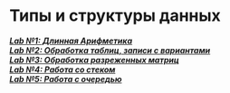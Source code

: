 # Типы и структуры данных

[___Lab №1: Длинная Арифметика___](https://github.com/nisuev/TaDS/tree/main/lab_01)<br>
[___Lab №2: Обработка таблиц, записи с вариантами___](https://github.com/nisuev/TaDS/tree/main/lab_02)<br>
[___Lab №3: Обработка разреженных матриц___](https://github.com/nisuev/TaDS/tree/main/lab_03)<br>
[___Lab №4: Работа со стеком___](https://github.com/nisuev/TaDS/tree/main/lab_04)<br>
[___Lab №5: Работа с очередью___](https://github.com/nisuev/TaDS/tree/main/lab_05)<br>
